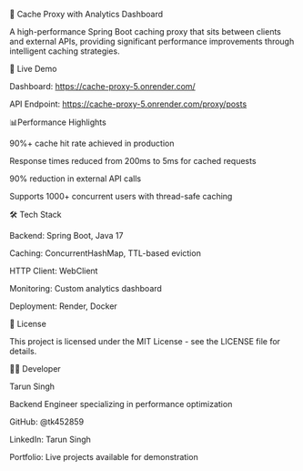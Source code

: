 🚀 Cache Proxy with Analytics Dashboard

A high-performance Spring Boot caching proxy that sits between clients and external APIs, providing significant performance improvements through intelligent caching strategies.

🚀 Live Demo

Dashboard: https://cache-proxy-5.onrender.com/

API Endpoint: https://cache-proxy-5.onrender.com/proxy/posts


📊Performance Highlights

90%+ cache hit rate achieved in production

Response times reduced from 200ms to 5ms for cached requests

90% reduction in external API calls

Supports 1000+ concurrent users with thread-safe caching




🛠️ Tech Stack

Backend: Spring Boot, Java 17

Caching: ConcurrentHashMap, TTL-based eviction

HTTP Client: WebClient

Monitoring: Custom analytics dashboard

Deployment: Render, Docker



📄 License

This project is licensed under the MIT License - see the LICENSE file for details.

👨‍💻 Developer

Tarun Singh

Backend Engineer specializing in performance optimization

GitHub: @tk452859

LinkedIn: Tarun Singh

Portfolio: Live projects available for demonstration













